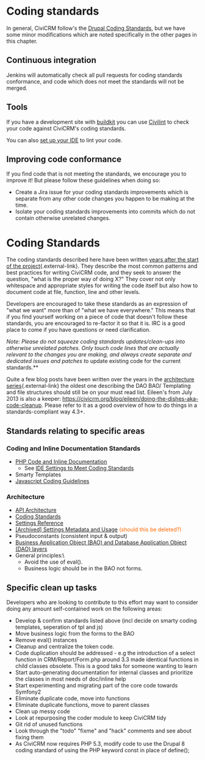 # Coding standards

In general, CiviCRM follow's the [Drupal Coding Standards](https://www.drupal.org/docs/develop/standards), but we have some minor modifications which are noted specifically in the other pages in this chapter.

## Continuous integration

Jenkins will automatically check all pull requests for coding standards conformance, and code which does not meet the standards will not be merged. 


## Tools

If you have a development site with [buildkit]() you can use [Civilint](/tools/civilint.md) to check your code against CiviCRM's coding standards.

You can also [set up your IDE](https://wiki.civicrm.org/confluence/display/CRMDOC/IDE+Settings+to+Meet+Coding+Standards) to lint your code.


## Improving code conformance

If you find code that is not meeting the standards, we encourage you to improve it! But please follow these guidelines when doing so: 

* Create a Jira issue for your coding standards improvements which is separate from any other code changes you happen to be making at the time. 
* Isolate your coding standards improvements into commits which do not contain otherwise unrelated changes.



# Coding Standards



The coding standards described here have been written [years after the
start of the
project](http://civicrm.org/blogs/eileen/you-owe-me-3-tests-function-kitchen-sink){.external-link}.
 They describe the most common patterns and best practices for writing
CiviCRM code, and they seek to answer the question, "what is the proper
way of doing X?" They cover not only whitespace and appropriate styles
for writing the code itself but also how to document code at file,
function, line and other levels.

Developers are encouraged to take these standards as an expression of
"what we want" more than of "what we have everywhere."  This means that
if you find yourself working on a piece of code that doesn't follow
these standards, you are encouraged to re-factor it so that it is. IRC
is a good place to come if you have questions or need clarification.

*Note: Please do not squeeze coding standards updates/clean-ups into
otherwise unrelated patches. Only touch code lines that are actually
relevant to the changes you are making, and always create separate and
dedicated issues and patches t*o update existing code for the current
standards.**

Quite a few blog posts have been written over the years in the
[architecture
series](http://civicrm.org/category/civicrm-blog-categories/architecture-series){.external-link} the
oldest one describing the DAO BAO/ Templating and file structures should
still be on your must read list. Eileen's from July 2013 is also a
keeper: <https://civicrm.org/blog/eileen/doing-the-dishes-aka-code-cleanup>.
Please refer to it as a good overview of how to do things in a
standards-compliant way 4.3+.

## Standards relating to specific areas

### Coding and Inline Documentation Standards

-   [PHP Code and Inline
    Documentation](/confluence/display/CRMDOC/PHP+Code+and+Inline+Documentation)
    -   See [IDE Settings to Meet Coding
        Standards](/confluence/display/CRMDOC/IDE+Settings+to+Meet+Coding+Standards)
-   Smarty Templates
-   [Javascript Coding
    Guidelines](/confluence/display/CRMDOC/Javascript+Reference)

### Architecture

-   [API
    Architecture](/confluence/display/CRMDOC/API+Architecture+Standards)
-   [Coding Standards](/confluence/display/CRMDOC/Coding+Standards)
-   [Settings Reference](/confluence/display/CRMDOC/Settings+Reference)
-   [\[Archived\] Settings Metadata and
    Usage](/confluence/display/CRMDOC/%5BArchived%5D+Settings+Metadata+and+Usage)
    <span style="color: rgb(255,102,0);">(should this
    be deleted?)</span>
-   Pseudoconstants (consistent input & output)
-   [Business Application Object (BAO) and Database Application
    Object (DAO) layers](/confluence/display/CRMDOC/Database+layer)
-   General principles:\
    -   Avoid the use of eval().
    -   Business logic should be in the BAO not forms.

## Specific clean up tasks

Developers who are looking to contribute to this effort may want to
consider doing any amount self-contained work on the following areas:

-   Develop & confirm standards listed above (incl decide on smarty
    coding templates, seperation of tpl and js)
-   Move business logic from the forms to the BAO
-   Remove eval() instances
-   Cleanup and centralize the token code.
-   Code duplication should be addressed - e.g the introduction of a
    select function in CRM/Report/Form.php around 3.3 made identical
    functions in child classes obsolete. This is a good taks for someone
    wanting to learn
-   Start auto-generating documentation for internal classes and
    prioritize the classes in most needs of doc/inline help
-   Start experimenting and migrating part of the core code towards
    Symfony2
-   Eliminate duplicate code, move into functions
-   Eliminate duplicate functions, move to parent classes
-   Clean up messy code
-   Look at repurposing the coder module to keep CiviCRM tidy
-   Git rid of unused functions
-   Look through the "todo" "fixme" and "hack" comments and see about
    fixing them
-   As CiviCRM now requires PHP 5.3, modify code to use the Drupal 8
    coding standard of using the PHP keyword const in place of define();
